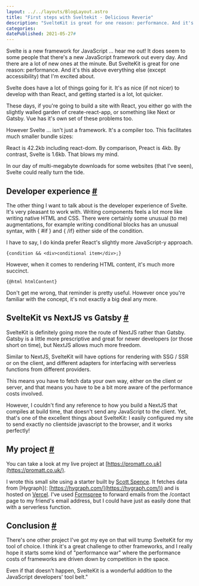 ```yaml
---
layout: ../../layouts/BlogLayout.astro
title: "First steps with Sveltekit - Delicious Reverie"
description: "SvelteKit is great for one reason: performance. And it's this above everything else (except accessibility) that I'm excited about."
categories:
datePublished: 2021-05-27#
---
```

Svelte is a new framework for JavaScript ... hear me out! It does seem to some people that there's a new JavaScript framework out every day. And there are a lot of new ones at the minute. But SvelteKit is great for one reason: performance. And it's this above everything else (except accessibility) that I'm excited about.

Svelte does have a lot of things going for it. It's as nice (if not nicer) to develop with than React, and getting started is a lot, lot quicker.

These days, if you're going to build a site with React, you either go with the slightly walled garden of create-react-app, or something like Next or Gatsby. Vue has it's own set of these problems too.

However Svelte ... isn't just a framework. It's a compiler too. This facilitates much smaller bundle sizes:

React is 42.2kb including react-dom. By comparison, Preact is 4kb. By contrast, Svelte is 1.6kb. That blows my mind.

In our day of multi-megabyte downloads for some websites (that I've seen), Svelte could really turn the tide.

## Developer experience [#](https://deliciousreverie.co.uk/posts/first-steps-with-sveltekit/#developer-experience)

The other thing I want to talk about is the developer experience of Svelte. It's very pleasant to work with. Writing components feels a lot more like writing native HTML and CSS. There were certainly some unusual (to me) augmentations, for example writing conditional blocks has an unusual syntax, with { #if } and { /if} either side of the condition.

I have to say, I do kinda prefer React's slightly more JavaScript-y approach.

```
{condition && <div>conditional item</div>;}
```

However, when it comes to rendering HTML content, it's much more succinct.

```
{@html htmlContent}
```

Don't get me wrong, that reminder is pretty useful. However once you're familiar with the concept, it's not exactly a big deal any more.

## SvelteKit vs NextJS vs Gatsby [#](https://deliciousreverie.co.uk/posts/first-steps-with-sveltekit/#sveltekit-vs-nextjs-vs-gatsby)

SvelteKit is definitely going more the route of NextJS rather than Gatsby. Gatsby is a little more prescriptive and great for newer developers (or those short on time), but NextJS allows much more freedom.

Similar to NextJS, SvelteKit will have options for rendering with SSG / SSR or on the client, and different adapters for interfacing with serverless functions from different providers.

This means you have to fetch data your own way, either on the client or server, and that means you have to be a bit more aware of the performance costs involved.

However, I couldn't find any reference to how you build a NextJS that compiles at build time, that doesn't send any JavaScript to the client. Yet, that's one of the excellent things about SvelteKit: I easily configured my site to send exactly no clientside javascript to the browser, and it works perfectly!

## My project [#](https://deliciousreverie.co.uk/posts/first-steps-with-sveltekit/#my-project)

You can take a look at my live project at [https://promatt.co.uk](https://promatt.co.uk/).

I wrote this small site using a starter built by [Scott Spence](https://scottspence.com/posts/graphcms-svelte-starter). It fetches data from \[Hygraph\](: [https://hygraph.com/](https://hygraph.com/)) and is hosted on [Vercel](https://vercel.com/). I've used [Formspree](https://formspree.io/) to forward emails from the /contact page to my friend's email address, but I could have just as easily done that with a serverless function.

## Conclusion [#](https://deliciousreverie.co.uk/posts/first-steps-with-sveltekit/#conclusion)

There's one other project I've got my eye on that will trump SvelteKit for my tool of choice. I think it's a great challenge to other frameworks, and I really hope it starts some kind of "performance war" where the performance costs of frameworks are driven down by competition in the space.

Even if that doesn't happen, SvelteKit is a wonderful addition to the JavaScript developers' tool belt."
